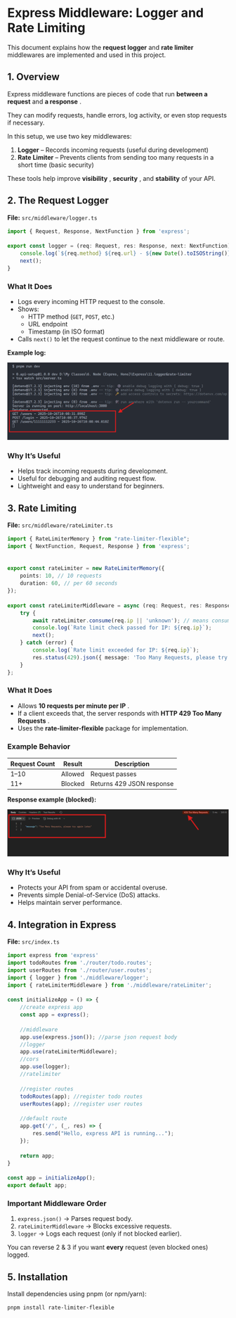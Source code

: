 # Express Middleware: Logger and Rate Limiting

This document explains how the **request logger** and **rate limiter** middlewares are implemented and used in this project.

## 1. Overview

Express middleware functions are pieces of code that run **between a request** and  **a response** .

They can modify requests, handle errors, log activity, or even stop requests if necessary.

In this setup, we use two key middlewares:

1. **Logger** – Records incoming requests (useful during development)
2. **Rate Limiter** – Prevents clients from sending too many requests in a short time (basic security)

These tools help improve  **visibility** ,  **security** , and **stability** of your API.

## 2. The Request Logger

**File:** `src/middleware/logger.ts`

```typescript
import { Request, Response, NextFunction } from 'express';

export const logger = (req: Request, res: Response, next: NextFunction) => {
    console.log(`${req.method} ${req.url} - ${new Date().toISOString()}`);
    next();
}


```

### What It Does

* Logs every incoming HTTP request to the console.
* Shows:
  * HTTP method (`GET`, `POST`, etc.)
  * URL endpoint
  * Timestamp (in ISO format)
* Calls `next()` to let the request continue to the next middleware or route.

**Example log:**

![logger-screenshot](image/Readme/logger-screenshot.png)

### Why It’s Useful

* Helps track incoming requests during development.
* Useful for debugging and auditing request flow.
* Lightweight and easy to understand for beginners.

## 3. Rate Limiting

**File:** `src/middleware/rateLimiter.ts`

```typescript
import { RateLimiterMemory } from "rate-limiter-flexible";
import { NextFunction, Request, Response } from 'express';


export const rateLimiter = new RateLimiterMemory({
    points: 10, // 10 requests
    duration: 60, // per 60 seconds
});

export const rateLimiterMiddleware = async (req: Request, res: Response, next: NextFunction) => {
    try {
        await rateLimiter.consume(req.ip || 'unknown'); // means consume 1 point per request from IP
        console.log(`Rate limit check passed for IP: ${req.ip}`);
        next();
    } catch (error) {
        console.log(`Rate limit exceeded for IP: ${req.ip}`);
        res.status(429).json({ message: 'Too Many Requests, please try again later' });
    }
};
```

### What It Does

* Allows  **10 requests per minute per IP** .
* If a client exceeds that, the server responds with  **HTTP 429 Too Many Requests** .
* Uses the **rate-limiter-flexible** package for implementation.

### Example Behavior

| Request Count | Result  | Description               |
| ------------- | ------- | ------------------------- |
| 1–10         | Allowed | Request passes            |
| 11+           | Blocked | Returns 429 JSON response |

**Response example (blocked):**

![ratelimiter-output](image/Readme/ratelimiter-output.png)

### Why It’s Useful

* Protects your API from spam or accidental overuse.
* Prevents simple Denial-of-Service (DoS) attacks.
* Helps maintain server performance.

## 4. Integration in Express

**File:** `src/index.ts`

```typescript
import express from 'express'
import todoRoutes from './router/todo.routes';
import userRoutes from './router/user.routes';
import { logger } from './middleware/logger';
import { rateLimiterMiddleware } from './middleware/rateLimiter';

const initializeApp = () => {
    //create express app
    const app = express();

    //middleware
    app.use(express.json()); //parse json request body
    //logger
    app.use(rateLimiterMiddleware);
    //cors
    app.use(logger);
    //ratelimiter

    //register routes
    todoRoutes(app); //register todo routes
    userRoutes(app); //register user routes

    //default route
    app.get('/', (_, res) => {
        res.send("Hello, express API is running...");
    });

    return app;
}

const app = initializeApp();
export default app;

```

### Important Middleware Order

1. `express.json()` → Parses request body.
2. `rateLimiterMiddleware` → Blocks excessive requests.
3. `logger` → Logs each request (only if not blocked earlier).

You can reverse 2 & 3 if you want **every** request (even blocked ones) logged.

## 5. Installation

Install dependencies using pnpm (or npm/yarn):

```bash
pnpm install rate-limiter-flexible
```

